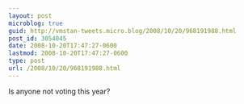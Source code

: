 ```yaml
---
layout: post
microblog: true
guid: http://vmstan-tweets.micro.blog/2008/10/20/968191988.html
post_id: 3054045
date: 2008-10-20T17:47:27-0600
lastmod: 2008-10-20T17:47:27-0600
type: post
url: /2008/10/20/968191988.html
---
```

Is anyone not voting this year?
